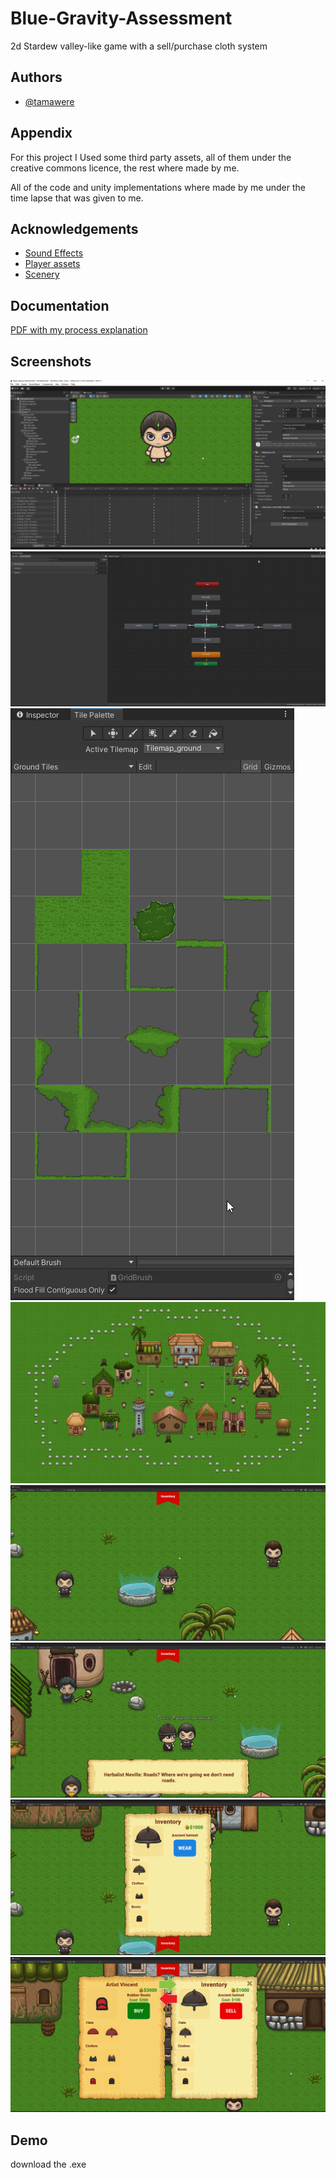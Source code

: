 # Blue-Gravity-Assessment

2d Stardew valley-like game with a sell/purchase cloth system


## Authors

- [@tamawere](https://github.com/tamawere)

## Appendix

For this project I Used some third party assets, all of them under the creative commons licence, the rest where made by me.  
   
  All of the code and unity implementations where made by me under the time lapse that was given to me.

## Acknowledgements

 - [Sound Effects](https://freesound.org/)
 - [Player assets](https://craftpix.net/freebies/free-warrior-4-direction-character-sprites/?num=5&count=564&sq=rpg&pos=11)
 - [Scenery](https://craftpix.net/freebies/free-tropical-medieval-city-2d-tileset/?num=2&count=564&sq=rpg&pos=5)

## Documentation
[PDF with my process explanation](/process_explanation.pdf)

## Screenshots

![player_animations](/Screenshots/player_animations.png)
![Animator](/Screenshots/animator.png)
![tilemap](/Screenshots/tilemap.png)
![map](/Screenshots/map.png)
![gameplay](/Screenshots/gameplay.png)
![dialog_system](/Screenshots/dialog_system.png)
![inventory](/Screenshots/inventory.png)
![trading_system](/Screenshots/trading_system.png)





## Demo

download the .exe



